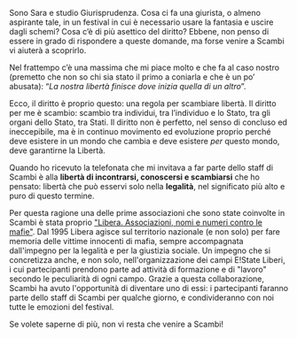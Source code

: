 Sono Sara e studio Giurisprudenza. Cosa ci fa una giurista, o almeno aspirante tale, in un festival in cui è necessario usare la fantasia e uscire dagli schemi? Cosa c’è di più asettico del diritto? Ebbene, non penso di essere in grado di rispondere a queste domande, ma forse venire a Scambi vi aiuterà a scoprirlo.

Nel frattempo c’è una massima che mi piace molto e che fa al caso nostro (premetto che non so chi sia stato il primo a coniarla e che è un po’ abusata): “*La nostra libertà finisce dove inizia quella di un altro*”.

Ecco, il diritto è proprio questo: una regola per scambiare libertà. Il diritto per me è scambio: scambio tra individui, tra l’individuo e lo Stato, tra gli organi dello Stato, tra Stati. Il diritto non è perfetto, nel senso di concluso ed ineccepibile, ma è in continuo movimento ed evoluzione proprio perché deve esistere in un mondo che cambia e deve esistere *per* questo mondo, deve garantirne la Libertà.

Quando ho ricevuto la telefonata che mi invitava a far parte dello staff di Scambi è alla **libertà di incontrarsi, conoscersi e scambiarsi** che ho pensato: libertà che può esservi solo nella **legalità**, nel significato più alto e puro di questo termine.

Per questa ragione una delle prime associazioni che sono state coinvolte in Scambi è stata proprio <a href="https://www.libera.it/" data-type="URL" data-id="https://www.libera.it/">"Libera. Associazioni, nomi e numeri contro le mafie"</a>. Dal 1995 Libera agisce sul territorio nazionale (e non solo) per fare memoria delle vittime innocenti di mafia, sempre accompagnata dall'impegno per la legalità e per la giustizia sociale. Un impegno che si concretizza anche, e non solo, nell'organizzazione dei campi E!State Liberi, i cui partecipanti prendono parte ad attività di formazione e di "lavoro" secondo le peculiarità di ogni campo. Grazie a questa collaborazione, Scambi ha avuto l'opportunità di diventare uno di essi: i partecipanti faranno parte dello staff di Scambi per qualche giorno, e condivideranno con noi tutte le emozioni del festival.

Se volete saperne di più, non vi resta che venire a Scambi!
